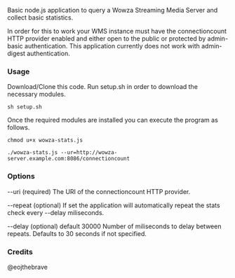 Basic node.js application to query a Wowza Streaming Media Server and collect basic statistics.

In order for this to work your WMS instance must have the connectioncount HTTP provider enabled and either open to the public or protected by admin-basic authentication. This application currently does not work with admin-digest authentication.

### Usage

Download/Clone this code.
Run setup.sh in order to download the necessary modules.

`sh setup.sh`

Once the required modules are installed you can execute the program as follows.

`chmod u+x wowza-stats.js`

`./wowza-stats.js --ur=http://wowza-server.example.com:8086/connectioncount`

### Options

--uri (required)
The URI of the connectioncount HTTP provider.

--repeat (optional)
If set the application will automatically repeat the stats check every --delay miliseconds.

--delay (optional) default 30000
Number of miliseconds to delay between repeats. Defaults to 30 seconds if not specified.

### Credits

@eojthebrave